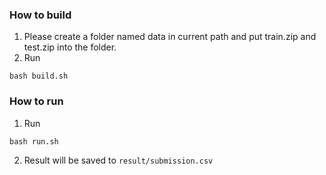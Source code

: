 ### How to build
1. Please create a folder named data in current path and put train.zip and test.zip into the folder.
2. Run
```
bash build.sh
```

### How to run
1. Run
```
bash run.sh
```
2. Result will be saved to `result/submission.csv`
